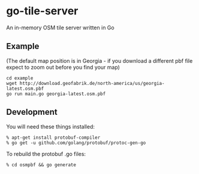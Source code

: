 # go-tile-server

An in-memory OSM tile server written in Go

## Example

(The default map position is in Georgia - if you download a different pbf file expect to zoom out before you find your map)

    cd example
    wget http://download.geofabrik.de/north-america/us/georgia-latest.osm.pbf
    go run main.go georgia-latest.osm.pbf

## Development

You will need these things installed:

    % apt-get install protobuf-compiler
    % go get -u github.com/golang/protobuf/protoc-gen-go

To rebuild the protobuf .go files:

    % cd osmpbf && go generate
